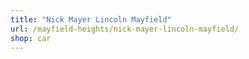 ```yaml
---
title: "Nick Mayer Lincoln Mayfield"
url: /mayfield-heights/nick-mayer-lincoln-mayfield/
shop: car
---
```

